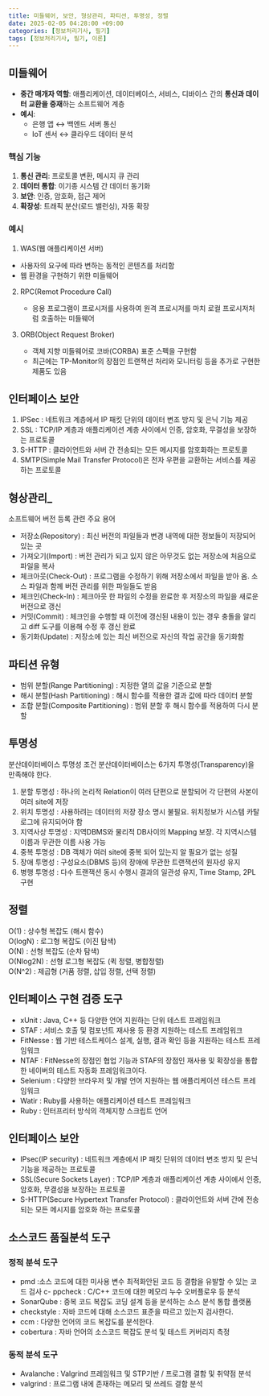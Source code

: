 ```yaml
---
title: 미들웨어, 보안, 형상관리, 파티션, 투명성, 정렬
date: 2025-02-05 04:28:00 +09:00
categories: [정보처리기사, 필기]
tags: [정보처리기사, 필기, 이론]
---
```

## 미들웨어
- **중간 매개자 역할**: 애플리케이션, 데이터베이스, 서비스, 디바이스 간의 **통신과 데이터 교환을 중재**하는 소프트웨어 계층  
- **예시**:  
  - 은행 앱 ↔︎ 백엔드 서버 통신  
  - IoT 센서 ↔︎ 클라우드 데이터 분석  

### 핵심 기능
1. **통신 관리**: 프로토콜 변환, 메시지 큐 관리  
2. **데이터 통합**: 이기종 시스템 간 데이터 동기화  
3. **보안**: 인증, 암호화, 접근 제어  
4. **확장성**: 트래픽 분산(로드 밸런싱), 자동 확장

### 예시
1. WAS(웹 애플리케이션 서버)
  - 사용자의 요구에 따라 변하는 동적인 콘텐츠를 처리함
  - 웹 환경을 구현하기 위한 미들웨어
2. RPC(Remot Procedure Call)
   - 응용 프로그램이 프로시저를 사용하여 원격 프로시저를 마치 로컬 프로시저처럼 호출하는 미들웨어

3. ORB(Object Request Broker)
   - 객체 지향 미들웨어로 코바(CORBA) 표준 스펙을 구현함
   - 최근에는 TP-Monitor의 장점인 트랜잭션 처리와 모니터링 등을 추가로 구현한 제품도 있음

## 인터페이스 보안
1. IPSec : 네트워크 계층에서 IP 패킷 단위의 데이터 변조 방지 및 은닉 기능 제공
2. SSL : TCP/IP 계층과 애플리케이션 계층 사이에서 인증, 암호화, 무결성을 보장하는 프로토콜
4. S-HTTP : 클라이언트와 서버 간 전송되는 모든 메시지를 암호화하는 프로토콜
3. SMTP(Simple Mail Transfer Protocol)은 전자 우편을 교환하는 서비스를 제공하는 프로토콜

## 형상관리_
소프트웨어 버전 등록 관련 주요 용어
- 저장소(Repository) : 최신 버전의 파일들과 변경 내역에 대한 정보들이 저장되어 있는 곳
- 가져오기(Import) : 버전 관리가 되고 있지 않은 아무것도 없는 저장소에 처음으로 파일을 복사
- 체크아웃(Check-Out) : 프로그램을 수정하기 위해 저장소에서 파일을 받아 옴. 소스 파일과 함께 버전 관리를 위한 파일들도 받음
- 체크인(Check-In) : 체크아웃 한 파일의 수정을 완료한 후 저장소의 파일을 새로운 버전으로 갱신
- 커밋(Commit) : 체크인을 수행할 때 이전에 갱신된 내용이 있는 경우 충돌을 알리고 diff 도구를 이용해 수정 후 갱신 완료
- 동기화(Update) : 저장소에 있는 최신 버전으로 자신의 작업 공간을 동기화함

## 파티션 유형
- 범위 분할(Range Partitioning) : 지정한 열의 값을 기준으로 분할
- 해시 분할(Hash Partitioning) : 해시 함수를 적용한 결과 값에 따라 데이터 분할
- 조합 분할(Composite Partitioning) : 범위 분할 후 해시 함수를 적용하여 다시 분할

## 투명성
분산데이터베이스 투명성 조건
분산데이터베이스는 6가지 투명성(Transparency)을 만족해야 한다.

1. 분할 투명성 : 하나의 논리적 Relation이 여러 단편으로 분할되어 각 단편의 사본이 여러 site에 저장
2. 위치 투명성 : 사용하려는 데이터의 저장 장소 명시 불필요. 위치정보가 시스템 카탈로그에 유지되어야 함
3. 지역사상 투명성 : 지역DBMS와 물리적 DB사이의 Mapping 보장. 각 지역시스템 이름과 무관한 이름 사용 가능
4. 중복 투명성 : DB 객체가 여러 site에 중복 되어 있는지 알 필요가 없는 성질
5. 장애 투명성 : 구성요소(DBMS 등)의 장애에 무관한 트랜잭션의 원자성 유지
6. 병행 투명성 : 다수 트랜잭션 동시 수행시 결과의 일관성 유지, Time Stamp, 2PL 구현

## 정렬
O(1) : 상수형 복잡도 (해시 함수)   
O(logN) : 로그형 복잡도 (이진 탐색)   
O(N) : 선형 복잡도 (순차 탐색)   
O(Nlog2N) : 선형 로그형 복잡도 (퀵 정렬, 병합정렬)   
O(N^2) : 제곱형 (거품 정렬, 삽입 정렬, 선택 정렬)   


## 인터페이스 구현 검증 도구
- xUnit : Java, C++ 등 다양한 언어 지원하는 단위 테스트 프레임워크
- STAF : 서비스 호출 및 컴포넌트 재사용 등 환경 지원하는 테스트 프레임워크
- FitNesse : 웹 기반 테스트케이스 설계, 실행, 결과 확인 등을 지원하는 테스트 프레임워크
- NTAF : FitNesse의 장점인 협업 기능과  STAF의 장점인 재사용 및 확장성을 통합한 네이버의 테스트 자동화 프레임워크이다.
- Selenium : 다양한 브라우저 및 개발 언어 지원하는 웹 애플리케이션 테스트 프레임워크
- Watir : Ruby를 사용하는 애플리케이션 테스트 프레임워크
- Ruby : 인터프리터 방식의 객체지향 스크립트 언어

## 인터페이스 보안
- IPsec(IP security) : 네트워크 계층에서 IP 패킷 단위의 데이터 변조 방지 및 은닉 기능을 제공하는 프로토콜
- SSL(Secure Sockets Layer) : TCP/IP 계층과 애플리케이션 계층 사이에서 인증, 암호화, 무결성을 보장하는 프로토콜
- S-HTTP(Secure Hypertext Transfer Protocol) : 클라이언트와 서버 간에 전송되는 모든 메시지를 암호화 하는 프로토콜

## 소스코드 품질분석 도구
### 정적 분석 도구
- pmd :소스 코드에 대한 미사용 변수 최적화안된 코드 등 결함을 유발할 수 있는 코드 검사
c- ppcheck : C/C++ 코드에 대한 메모리 누수 오버플로우 등 분석
- SonarQube : 중복 코드 복잡도 코딩 설계 등을 분석하는 소스 분석 통합 플랫폼
- checkstyle : 자바 코드에 대해 소스코드 표준을 따르고 있는지 검사한다.
- ccm : 다양한 언어의 코드 복잡도를 분석한다.
- cobertura : 자바 언어의 소스코드 복잡도 분석 및 테스트 커버리지 측정

### 동적 분석 도구
- Avalanche : Valgrind 프레임워크 및 STP기반 / 프로그램 결함 및 취약점 분석
- valgrind : 프로그램 내에 존재하는 메모리 및 쓰레드 결함 분석

